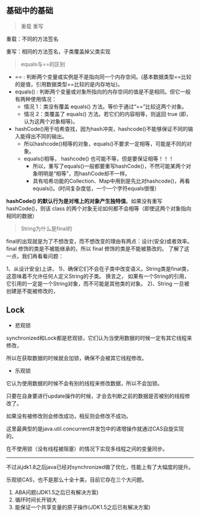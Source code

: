 ## 基础中的基础
> 重载 重写

重载：不同的方法签名

重写：相同的方法签名，子类覆盖掉父类实现

> equals与==的区别

* == : 判断两个变量或实例是不是指向同一个内存空间。(基本数据类型==比较的是值，引用数据类型==比较的是内存地址)。
* equals() : 判断两个变量或对象所指向的内存空间的值是不是相同。但它一般有两种使用情况：
    * 情况 1：类没有覆盖 equals() 方法。等价于通过“==”比较这两个对象。
    * 情况 2：类覆盖了 equals() 方法。若它们的内容相等，则返回 true (即，认为这两个对象相等)。
* hashCode()用于哈希查找，因为hash冲突，hashcode()不能够保证不同的输入能得出不同的输出。
    * 所以hashcode()相等的对象，equals()不要求一定相等，可能是不同的对象。
    * equals()相等， hashcode() 也可能不等，但是要保证相等！！！
        * 所以，重写了equals()一般都要重写hashCode()，不然可能某两个对象明明是“相等”，而hashCode却不一样。
        * 具有哈希功能的Collection、Map中用到是先比对hashcode()，再看equals()。(时间复杂度低，一个一个字符equals很慢）

**hashCode() 的默认行为是对堆上的对象产生独特值**。如果没有重写 hashCode()，则该 class 的两个对象无论如何都不会相等（即使这两个对象指向相同的数据）


> String为什么是final的

final的出现就是为了不想改变，而不想改变的理由有两点：设计(安全)或者效率。
final 修饰的类是不被能继承的，所以 final 修饰的类是不能被篡改的。 
了解了这一点，我们再看看问题：

1、从设计安全)上讲， 
1)、确保它们不会在子类中改变语义。String类是final类，这意味着不允许任何人定义String的子类。
换言之，
如果有一个String的引用，它引用的一定是一个String对象，而不可能是其他类的对象。 
2)、String 一旦被创建是不能被修改的，


## Lock

* 悲观锁

synchronized和Lock都是悲观锁，它们认为当使用数据的时候一定有其它线程来修改，

所以在获取数据的时候就会加锁，确保不会被其它线程修改。

* 乐观锁

它认为使用数据的时候不会有别的线程来修改数据，所以不会加锁。

只要在自身要进行update操作的时候，才会去判断之前的数据是否被别的线程修改了。

如果没有被修改则会修改成功，相反则会修改不成功。

这里最典型的是java.util.concurrent并发包中的递增操作就通过CAS自旋实现的。

在不使用锁（没有线程被阻塞）的情况下实现多线程之间的变量同步。

----

不过从jdk1.8之后java已经对synchronized做了优化，性能上有了大幅度的提升。

乐观锁CAS，也不是那么十全十美，目前它存在三个大问题。 
1. ABA问题(JDK1.5之后已有解决方案) 
2. 循环时间长开销大 
3. 能保证一个共享变量的原子操作(JDK1.5之后已有解决方案)
